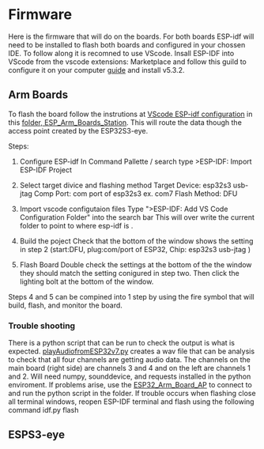 # Firmware

Here is the firmware that will do on the boards. 
For both boards ESP-idf will need to be installed to flash both boards and configured in your chossen IDE. To follow along it is recomned to use VScode.
Insall ESP-IDF into VScode from the vscode extensions: Marketplace and follow this guild to configure it on your computer [guide](https://docs.espressif.com/projects/vscode-esp-idf-extension/en/latest/installation.html) and install v5.3.2.

## Arm Boards

To flash the board follow the instrutions at [VScode ESP-idf configuration](https://docs.espressif.com/projects/vscode-esp-idf-extension/en/latest/startproject.html) in this [folder, ESP_Arm_Boards_Station](/Firmware/Arm%20Board/ESP32_Arm_Boards_Station). This will route the data though the access point created by the ESP32S3-eye. 

Steps:
1. Configure ESP-idf
In Command Pallette / search type >ESP-IDF: Import ESP-IDF Project

2. Select target divice and flashing method
Target Device: esp32s3 usb-jtag
Comp Port: com port of esp32s3 ex. com7
Flash Method: DFU

3. Import vscode configutaion files
Type ">ESP-IDF: Add VS Code Configuration Folder" into the search bar
This will over write the current folder to point to where esp-idf is .

4. Build the poject
Check that the bottom of the window shows the setting in step 2 (start:DFU, plug:com/port of ESP32, Chip: esp32s3 usb-jtag )

5. Flash Board
Double check the settings at the bottom of the the window they should match the setting conigured in step two.
Then click the lighting bolt at the bottom of the window. 

Steps 4 and 5 can be compined into 1 step by using the fire symbol that will build, flash, and monitor the board.

### Trouble shooting
There is a python script that can be run to check the output is what is expected. [playAudiofromESP32v7.py](/Firmware/Arm%20Board/ESP32_Arm_Boards_Station/playAudioFromESP32v7.py) creates a wav file that can be analysis to check that all four channels are getting audio data. The channels on the main board (right side) are channels 3 and 4 and on the left are channels 1 and 2. Will need numpy, sounddevice, and requests installed in the python enviroment. 
If problems arise, use the [ESP32_Arm_Board_AP](/Firmware/Arm%20Board/ESP32_Arm_Boards_AP/) to connect to and run the python script in the folder.
If trouble occurs when flashing close all terminal windows, reopen ESP-IDF terminal and flash using the following command idf.py flash

## ESPS3-eye


